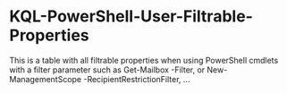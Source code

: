 # KQL-PowerShell-User-Filtrable-Properties
This is a table with all filtrable properties when using PowerShell cmdlets with a filter parameter such as Get-Mailbox -Filter, or New-ManagementScope -RecipientRestrictionFilter, ...
